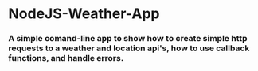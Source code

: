 # NodeJS-Weather-App
###  A simple comand-line app to show how to create simple http requests to a weather and location api's, how to use callback functions, and handle errors.

